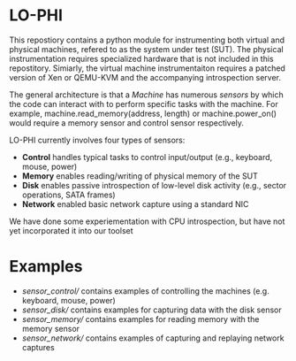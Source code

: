 # LO-PHI
This repostiory contains a python module for instrumenting both virtual and physical machines, refered to as the system under test (SUT).
The physical instrumentation requires specialized hardware that is not included in this repostitory.
Simiarly, the virtual machine instrumentaiton requires a patched version of Xen or QEMU-KVM and 
the accompanying introspection server.

The general architecture is that a *Machine* has numerous *sensors* by which the code can interact with to perform specific tasks with the machine.
For example, machine.read_memory(address, length) or machine.power_on() would require a memory sensor and control sensor respectively.


LO-PHI currently involves four types of sensors:
 - **Control** handles typical tasks to control input/output (e.g., keyboard, mouse, power)
 - **Memory** enables reading/writing of physical memory of the SUT
 - **Disk** enables passive introspection of low-level disk activity (e.g., sector operations, SATA frames)
 - **Network** enabled basic network capture using a standard NIC

We have done some experiementation with CPU introspection, but have not yet incorporated it into our toolset
 
# Examples

* *sensor_control/*  contains examples of controlling the machines (e.g. keyboard, mouse, power)
* *sensor_disk/* contains examples for capturing data with the disk sensor
* *sensor_memory/* contains examples for reading memory with the memory sensor
* *sensor_network/* contains examples of capturing and replaying network captures

